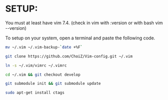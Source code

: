 # SETUP:

You must at least have vim 7.4. (check in vim with :version or with bash vim --version)

To setup on your system, open a terminal and paste the following code.

```bash
mv ~/.vim ~/.vim-backup-`date +%F`

git clone https://github.com/ChoiZ/Vim-config.git ~/.vim

ln -s ~/.vim/vimrc ~/.vimrc

cd ~/.vim && git checkout develop

git submodule init && git submodule update

sudo apt-get install ctags
```
